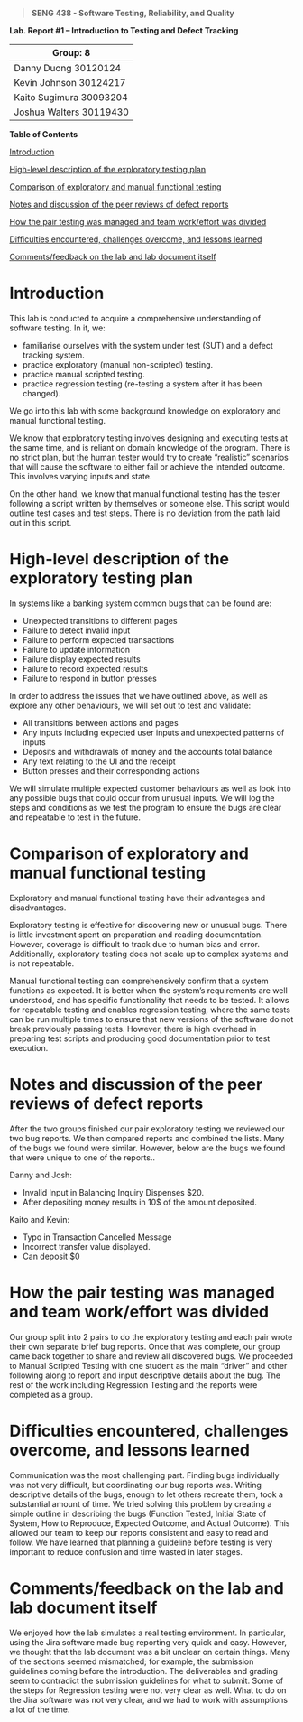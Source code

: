 >   **SENG 438 - Software Testing, Reliability, and Quality**

**Lab. Report \#1 – Introduction to Testing and Defect Tracking**

| Group: 8      |
|-----------------|
| Danny Duong 30120124                  |   
| Kevin Johnson 30124217                 |   
| Kaito Sugimura 30093204                |   
| Joshua Walters 30119430                |   


**Table of Contents**

[Introduction](#introduction)

[High-level description of the exploratory testing plan](#high-level-description-of-the-exploratory-testing-plan)

[Comparison of exploratory and manual functional testing](#comparison-of-exploratory-and-manual-functional-testing)

[Notes and discussion of the peer reviews of defect reports](#notes-and-discussion-of-the-peer-reviews-of-defect-reports)

[How the pair testing was managed and team work/effort was
divided	](#how-the-pair-testing-was-managed-and-team-workeffort-was-divided)

[Difficulties encountered, challenges overcome, and lessons
learned](#difficulties-encountered-challenges-overcome-and-lessons-learned)

[Comments/feedback on the lab and lab document itself](#commentsfeedback-on-the-lab-and-lab-document-itself)

# Introduction

This lab is conducted to acquire a comprehensive understanding of software testing. In it, we:

- familiarise ourselves with the system under test (SUT) and a defect tracking system.
- practice exploratory (manual non-scripted) testing.
- practice manual scripted testing.
- practice regression testing (re-testing a system after it has been changed).

We go into this lab with some background knowledge on exploratory and manual functional testing.

We know that exploratory testing involves designing and executing tests at the same time, and is reliant on domain knowledge of the program. There is no strict plan, but the human tester would try to create “realistic” scenarios that will cause the software to either fail or achieve the intended outcome. This involves varying inputs and state.

On the other hand, we know that manual functional testing has the tester following a script written by themselves or someone else. This script would outline test cases and test steps. There is no deviation from the path laid out in this script.

# High-level description of the exploratory testing plan

In systems like a banking system common bugs that can be found are:  
- Unexpected transitions to different pages
- Failure to detect invalid input
- Failure to perform expected transactions
- Failure to update information
- Failure display expected results
- Failure to record expected results
- Failure to respond in button presses

In order to address the issues that we have outlined above, as well as explore any other behaviours, we will set out to test and validate:
- All transitions between actions and pages
- Any inputs including expected user inputs and unexpected patterns of inputs
- Deposits and withdrawals of money and the accounts total balance
- Any text relating to the UI and the receipt 
- Button presses and their corresponding actions

We will simulate multiple expected customer behaviours as well as look into any possible bugs that could occur from unusual inputs. 
We will log the steps and conditions as we test the program to ensure the bugs are clear and repeatable to test in the future. 
# Comparison of exploratory and manual functional testing
Exploratory and manual functional testing have their advantages and disadvantages.

Exploratory testing is effective for discovering new or unusual bugs. There is little investment spent on preparation and reading documentation. However, coverage is difficult to track due to human bias and error. Additionally, exploratory testing does not scale up to complex systems and is not repeatable.

Manual functional testing can comprehensively confirm that a system functions as expected. It is better when the system’s requirements are well understood, and has specific functionality that needs to be tested. It allows for repeatable testing and enables regression testing, where the same tests can be run multiple times to ensure that new versions of the software do not break previously passing tests. However, there is high overhead in preparing test scripts and producing good documentation prior to test execution.

# Notes and discussion of the peer reviews of defect reports

After the two groups finished our pair exploratory testing we reviewed our two bug reports. We then compared reports and combined the lists. Many of the bugs we found were similar. However, below are the bugs we found that were unique to one of the reports..

Danny and Josh:
- Invalid Input in Balancing Inquiry Dispenses $20.
- After depositing money results in 10$ of the amount deposited.

Kaito and Kevin:
- Typo in Transaction Cancelled Message
- Incorrect transfer value displayed.
- Can deposit $0

# How the pair testing was managed and team work/effort was divided 

Our group split into 2 pairs to do the exploratory testing and each pair wrote their own separate brief bug reports. Once that was complete, our group came back together to share and review all discovered bugs. We proceeded to Manual Scripted Testing with one student as the main “driver” and other following along to report and input descriptive details about the bug. The rest of the work including Regression Testing and the reports were completed as a group. 

# Difficulties encountered, challenges overcome, and lessons learned

Communication was the most challenging part. Finding bugs individually was not very difficult, but coordinating our bug reports was. Writing descriptive details of the bugs, enough to let others recreate them, took a substantial amount of time. We tried solving this problem by creating a simple outline in describing the bugs (Function Tested, Initial State of System, How to Reproduce, Expected Outcome, and Actual Outcome). This allowed our team to keep our reports consistent and easy to read and follow. We have learned that planning a guideline before testing is very important to reduce confusion and time wasted in later stages.

# Comments/feedback on the lab and lab document itself

We enjoyed how the lab simulates a real testing environment. In particular, using the Jira software made bug reporting very quick and easy. However, we thought that the lab document was a bit unclear on certain things. Many of the sections seemed mismatched; for example, the submission guidelines coming before the introduction. The deliverables and grading seem to contradict the submission guidelines for what to submit. Some of the steps for Regression testing were not very clear as well. What to do on the Jira software was not very clear, and we had to work with assumptions a lot of the time. 
 
